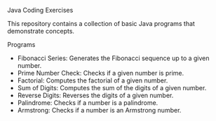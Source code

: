 Java Coding Exercises

This repository contains a collection of basic Java programs that demonstrate concepts. 

Programs
- Fibonacci Series: Generates the Fibonacci sequence up to a given number.
- Prime Number Check: Checks if a given number is prime.
- Factorial: Computes the factorial of a given number.
- Sum of Digits: Computes the sum of the digits of a given number.
- Reverse Digits: Reverses the digits of a given number.
- Palindrome: Checks if a number is a palindrome.
- Armstrong: Checks if a number is an Armstrong number.
